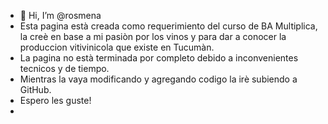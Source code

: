 - 👋 Hi, I’m @rosmena
- Esta pagina està creada como requerimiento del curso de BA Multiplica, la creè en base a mi pasiòn por los vinos y para dar a conocer la produccion vitivinicola que existe en Tucumàn.
- La pagina no està terminada por completo debido a inconvenientes tecnicos y de tiempo.
- Mientras la vaya modificando y agregando codigo la irè subiendo a GitHub.
- Espero les guste!
-  

